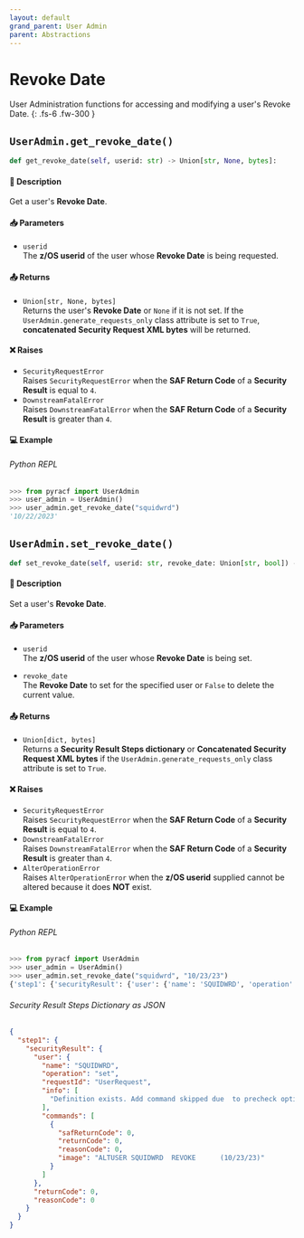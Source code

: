 ```yaml
---
layout: default
grand_parent: User Admin
parent: Abstractions
---
```


# Revoke Date

User Administration functions for accessing and modifying a user's Revoke Date. 
{: .fs-6 .fw-300 }

## `UserAdmin.get_revoke_date()`

```python
def get_revoke_date(self, userid: str) -> Union[str, None, bytes]:
```

#### 📄 Description

Get a user's **Revoke Date**.

#### 📥 Parameters
* `userid`<br>
  The **z/OS userid** of the user whose **Revoke Date** is being requested.

#### 📤 Returns
* `Union[str, None, bytes]`<br>
  Returns the user's **Revoke Date** or `None` if it is not set. If the `UserAdmin.generate_requests_only` class attribute is set to `True`, **concatenated Security Request XML bytes** will be returned.

#### ❌ Raises
* `SecurityRequestError`<br>
  Raises `SecurityRequestError` when the **SAF Return Code** of a **Security Result** is equal to `4`.
* `DownstreamFatalError`<br>
  Raises `DownstreamFatalError` when the **SAF Return Code** of a **Security Result** is greater than `4`.

#### 💻 Example

###### Python REPL
```python
>>> from pyracf import UserAdmin
>>> user_admin = UserAdmin()
>>> user_admin.get_revoke_date("squidwrd")
'10/22/2023'
```

## `UserAdmin.set_revoke_date()`

```python
def set_revoke_date(self, userid: str, revoke_date: Union[str, bool]) -> Union[dict, bytes]:
```

#### 📄 Description

Set a user's **Revoke Date**.

#### 📥 Parameters
* `userid`<br>
  The **z/OS userid** of the user whose **Revoke Date** is being set.

* `revoke_date`<br>
  The **Revoke Date** to set for the specified user or `False` to delete the current value.

#### 📤 Returns
* `Union[dict, bytes]`<br>
  Returns a **Security Result Steps dictionary** or **Concatenated Security Request XML bytes** if the `UserAdmin.generate_requests_only` class attribute is set to `True`.

#### ❌ Raises
* `SecurityRequestError`<br>
  Raises `SecurityRequestError` when the **SAF Return Code** of a **Security Result** is equal to `4`.
* `DownstreamFatalError`<br>
  Raises `DownstreamFatalError` when the **SAF Return Code** of a **Security Result** is greater than `4`.
* `AlterOperationError`<br>
  Raises `AlterOperationError` when the **z/OS userid** supplied cannot be altered because it does **NOT** exist.

#### 💻 Example

###### Python REPL
```python
>>> from pyracf import UserAdmin
>>> user_admin = UserAdmin()
>>> user_admin.set_revoke_date("squidwrd", "10/23/23")
{'step1': {'securityResult': {'user': {'name': 'SQUIDWRD', 'operation': 'set', 'requestId': 'UserRequest', 'info': ['Definition exists. Add command skipped due  to precheck option'], 'commands': [{'safReturnCode': 0, 'returnCode': 0, 'reasonCode': 0, 'image': 'ALTUSER SQUIDWRD  REVOKE      (10/23/23)'}]}, 'returnCode': 0, 'reasonCode': 0, 'runningUserid': 'testuser'}}}
```

###### Security Result Steps Dictionary as JSON
```json
{
  "step1": {
    "securityResult": {
      "user": {
        "name": "SQUIDWRD",
        "operation": "set",
        "requestId": "UserRequest",
        "info": [
          "Definition exists. Add command skipped due  to precheck option"
        ],
        "commands": [
          {
            "safReturnCode": 0,
            "returnCode": 0,
            "reasonCode": 0,
            "image": "ALTUSER SQUIDWRD  REVOKE      (10/23/23)"
          }
        ]
      },
      "returnCode": 0,
      "reasonCode": 0
    }
  }
}
```